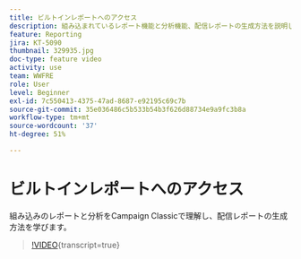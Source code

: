 ```yaml
---
title: ビルトインレポートへのアクセス
description: 組み込まれているレポート機能と分析機能、配信レポートの生成方法を説明します。
feature: Reporting
jira: KT-5090
thumbnail: 329935.jpg
doc-type: feature video
activity: use
team: WWFRE
role: User
level: Beginner
exl-id: 7c550413-4375-47ad-8687-e92195c69c7b
source-git-commit: 35e036486c5b533b54b3f626d88734e9a9fc3b8a
workflow-type: tm+mt
source-wordcount: '37'
ht-degree: 51%

---
```


# ビルトインレポートへのアクセス

組み込みのレポートと分析をCampaign Classicで理解し、配信レポートの生成方法を学びます。

>[!VIDEO](https://video.tv.adobe.com/v/329935?quality=12&learn=on){transcript=true}
